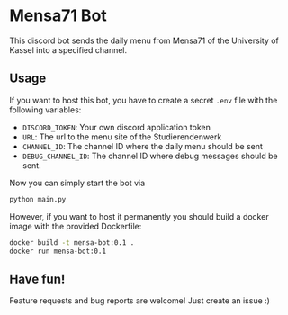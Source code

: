 # Mensa71 Bot
This discord bot sends the daily menu from Mensa71 of the University of Kassel into a specified channel.

## Usage
If you want to host this bot, you have to create a secret `.env` file with the following variables:

- `DISCORD_TOKEN`: Your own discord application token
- `URL`: The url to the menu site of the Studierendenwerk
- `CHANNEL_ID`: The channel ID where the daily menu should be sent
- `DEBUG_CHANNEL_ID`: The channel ID where debug messages should be sent.
  
Now you can simply start the bot via

```bash
python main.py
````

However, if you want to host it permanently you should build a docker image with the provided Dockerfile:

```bash
docker build -t mensa-bot:0.1 .
docker run mensa-bot:0.1
```

## Have fun!
Feature requests and bug reports are welcome! Just create an issue :)